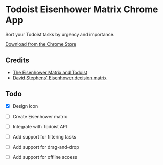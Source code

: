 # Todoist Eisenhower Matrix Chrome App

Sort your Todoist tasks by urgency and importance.

[Download from the Chrome Store]()

## Credits

- [The Eisenhower Matrix and Todoist](http://joshmedeski.com/eisenhower-matrix-todoist/)
- [David Stephens' Eisenhower decision matrix](https://plus.google.com/+DavidStephens0/posts/DnUon6mUNEe)

## Todo

- [x] Design icon
- [ ] Create Eisenhower matrix
- [ ] Integrate with Todoist API
- [ ] Add support for filtering tasks
- [ ] Add support for drag-and-drop
- [ ] Add support for offline access

